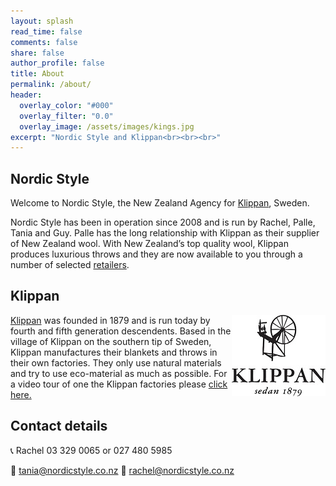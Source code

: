 ```yaml
---
layout: splash
read_time: false
comments: false
share: false
author_profile: false
title: About
permalink: /about/
header:
  overlay_color: "#000"
  overlay_filter: "0.0"
  overlay_image: /assets/images/kings.jpg
excerpt: "Nordic Style and Klippan<br><br><br>"
---
```


## Nordic Style
Welcome to Nordic Style, the New Zealand Agency for [Klippan](https://www.klippanyllefabrik.com), Sweden.


Nordic Style has been in operation since 2008 and is run by Rachel, Palle, Tania and Guy. Palle has the long relationship with Klippan as their supplier of New Zealand wool. With New Zealand’s top quality wool, Klippan produces luxurious throws and they are now available to you through a number of selected [retailers](/retailers).


## Klippan
<img style="float:right" src="/assets/images/Klippan_Logo_150.jpg" alt="Klippan Logo" />

[Klippan](https://www.klippanyllefabrik.com) was founded in 1879 and is run today by fourth and fifth generation descendents.  Based in the village of Klippan on the southern tip of Sweden, Klippan manufactures their blankets and throws in their own factories.  They only use natural materials and try to use eco-material as much as possible.  For a video tour of one the Klippan factories please [click here.](https://youtu.be/gAk0sy6H2uc)


## Contact details
:telephone_receiver: Rachel 03 329 0065 or 027 480 5985

:email: tania@nordicstyle.co.nz
:email: rachel@nordicstyle.co.nz
